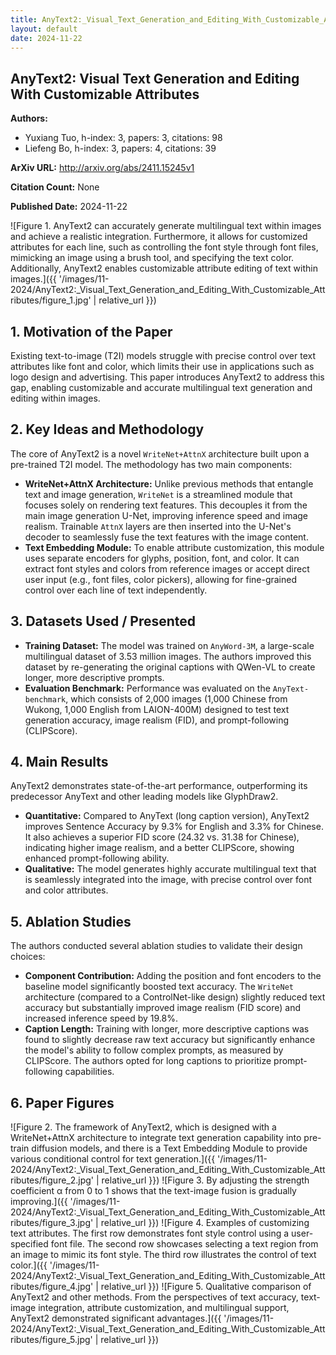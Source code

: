 ```yaml
---
title: AnyText2:_Visual_Text_Generation_and_Editing_With_Customizable_Attributes
layout: default
date: 2024-11-22
---
```

## AnyText2: Visual Text Generation and Editing With Customizable Attributes
**Authors:**
- Yuxiang Tuo, h-index: 3, papers: 3, citations: 98
- Liefeng Bo, h-index: 3, papers: 4, citations: 39

**ArXiv URL:** http://arxiv.org/abs/2411.15245v1

**Citation Count:** None

**Published Date:** 2024-11-22

![Figure 1. AnyText2 can accurately generate multilingual text within images and achieve a realistic integration. Furthermore, it allows for customized attributes for each line, such as controlling the font style through font files, mimicking an image using a brush tool, and specifying the text color. Additionally, AnyText2 enables customizable attribute editing of text within images.]({{ '/images/11-2024/AnyText2:_Visual_Text_Generation_and_Editing_With_Customizable_Attributes/figure_1.jpg' | relative_url }})
## 1. Motivation of the Paper
Existing text-to-image (T2I) models struggle with precise control over text attributes like font and color, which limits their use in applications such as logo design and advertising. This paper introduces AnyText2 to address this gap, enabling customizable and accurate multilingual text generation and editing within images.

## 2. Key Ideas and Methodology
The core of AnyText2 is a novel `WriteNet+AttnX` architecture built upon a pre-trained T2I model. The methodology has two main components:
- **WriteNet+AttnX Architecture:** Unlike previous methods that entangle text and image generation, `WriteNet` is a streamlined module that focuses solely on rendering text features. This decouples it from the main image generation U-Net, improving inference speed and image realism. Trainable `AttnX` layers are then inserted into the U-Net's decoder to seamlessly fuse the text features with the image content.
- **Text Embedding Module:** To enable attribute customization, this module uses separate encoders for glyphs, position, font, and color. It can extract font styles and colors from reference images or accept direct user input (e.g., font files, color pickers), allowing for fine-grained control over each line of text independently.

## 3. Datasets Used / Presented
- **Training Dataset:** The model was trained on `AnyWord-3M`, a large-scale multilingual dataset of 3.53 million images. The authors improved this dataset by re-generating the original captions with QWen-VL to create longer, more descriptive prompts.
- **Evaluation Benchmark:** Performance was evaluated on the `AnyText-benchmark`, which consists of 2,000 images (1,000 Chinese from Wukong, 1,000 English from LAION-400M) designed to test text generation accuracy, image realism (FID), and prompt-following (CLIPScore).

## 4. Main Results
AnyText2 demonstrates state-of-the-art performance, outperforming its predecessor AnyText and other leading models like GlyphDraw2.
- **Quantitative:** Compared to AnyText (long caption version), AnyText2 improves Sentence Accuracy by 9.3% for English and 3.3% for Chinese. It also achieves a superior FID score (24.32 vs. 31.38 for Chinese), indicating higher image realism, and a better CLIPScore, showing enhanced prompt-following ability.
- **Qualitative:** The model generates highly accurate multilingual text that is seamlessly integrated into the image, with precise control over font and color attributes.

## 5. Ablation Studies
The authors conducted several ablation studies to validate their design choices:
- **Component Contribution:** Adding the position and font encoders to the baseline model significantly boosted text accuracy. The `WriteNet` architecture (compared to a ControlNet-like design) slightly reduced text accuracy but substantially improved image realism (FID score) and increased inference speed by 19.8%.
- **Caption Length:** Training with longer, more descriptive captions was found to slightly decrease raw text accuracy but significantly enhance the model's ability to follow complex prompts, as measured by CLIPScore. The authors opted for long captions to prioritize prompt-following capabilities.

## 6. Paper Figures
![Figure 2. The framework of AnyText2, which is designed with a WriteNet+AttnX architecture to integrate text generation capability into pre-train diffusion models, and there is a Text Embedding Module to provide various conditional control for text generation.]({{ '/images/11-2024/AnyText2:_Visual_Text_Generation_and_Editing_With_Customizable_Attributes/figure_2.jpg' | relative_url }})
![Figure 3. By adjusting the strength coefficient α from 0 to 1 shows that the text-image fusion is gradually improving.]({{ '/images/11-2024/AnyText2:_Visual_Text_Generation_and_Editing_With_Customizable_Attributes/figure_3.jpg' | relative_url }})
![Figure 4. Examples of customizing text attributes. The first row demonstrates font style control using a user-specified font file. The second row showcases selecting a text region from an image to mimic its font style. The third row illustrates the control of text color.]({{ '/images/11-2024/AnyText2:_Visual_Text_Generation_and_Editing_With_Customizable_Attributes/figure_4.jpg' | relative_url }})
![Figure 5. Qualitative comparison of AnyText2 and other methods. From the perspectives of text accuracy, text-image integration, attribute customization, and multilingual support, AnyText2 demonstrated significant advantages.]({{ '/images/11-2024/AnyText2:_Visual_Text_Generation_and_Editing_With_Customizable_Attributes/figure_5.jpg' | relative_url }})

